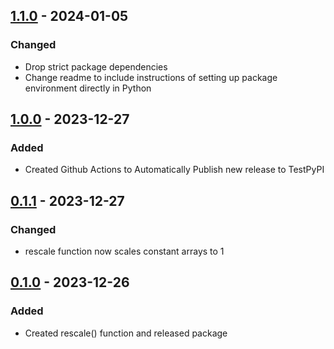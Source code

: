 ## [1.1.0] - 2024-01-05
### Changed
- Drop strict package dependencies
- Change readme to include instructions of setting up package environment directly in Python

## [1.0.0] - 2023-12-27
### Added
- Created Github Actions to Automatically Publish new release to TestPyPI

## [0.1.1] - 2023-12-27
### Changed
- rescale function now scales constant arrays to 1


## [0.1.0] - 2023-12-26
### Added
- Created rescale() function and released package

[1.1.0]: https://github.com/fjying/PythonPackageWorkshop/releases/tag/v1.1.0
[1.0.0]: https://github.com/fjying/PythonPackageWorkshop/releases/tag/v1.0.0
[0.1.1]: https://github.com/fjying/PythonPackageWorkshop/releases/tag/v0.1.1
[0.1.0]: https://github.com/fjying/PythonPackageWorkshop/releases/tag/v0.1.0
